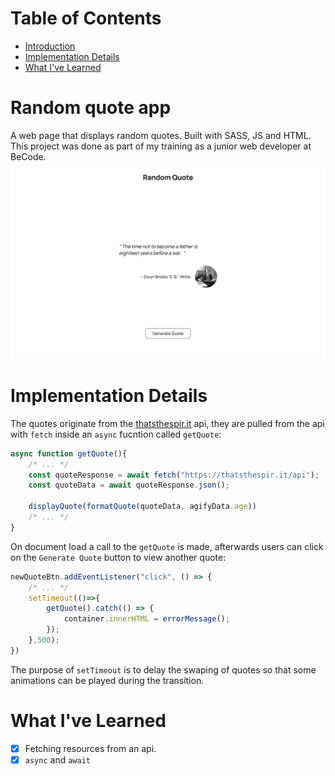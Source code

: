 # Table of Contents
- [Introduction](#random-quote-app)
- [Implementation Details](#implementation-details)
- [What I've Learned](#what-ive-learned)
# Random quote app
A web page that displays random quotes. Built with SASS, JS and HTML. This project was done as part of my training as a junior web developer at BeCode.
![](./screen_shot.png)
# Implementation Details
The quotes originate from the [thatsthespir.it](https://thatsthespir.it) api, they are pulled from the api with `fetch` inside an `async` fucntion called `getQuote`:
```javascript
async function getQuote(){
    /* ... */
    const quoteResponse = await fetch("https://thatsthespir.it/api");
    const quoteData = await quoteResponse.json();

    displayQuote(formatQuote(quoteData, agifyData.age))
    /* ... */
}
``` 
On document load a call to the `getQuote` is made, afterwards users can click on the `Generate Quote` button to view another quote:
```javascript
newQuoteBtn.addEventListener("click", () => {
    /* ... */
    setTimeout(()=>{
        getQuote().catch(() => {
            container.innerHTML = errorMessage();
        });
    },500);
})
```
The purpose of `setTimeout` is to delay the swaping of quotes so that some animations can be played during the transition.

# What I've Learned 
- [X] Fetching resources from an api.
- [x] `async` and `await`
